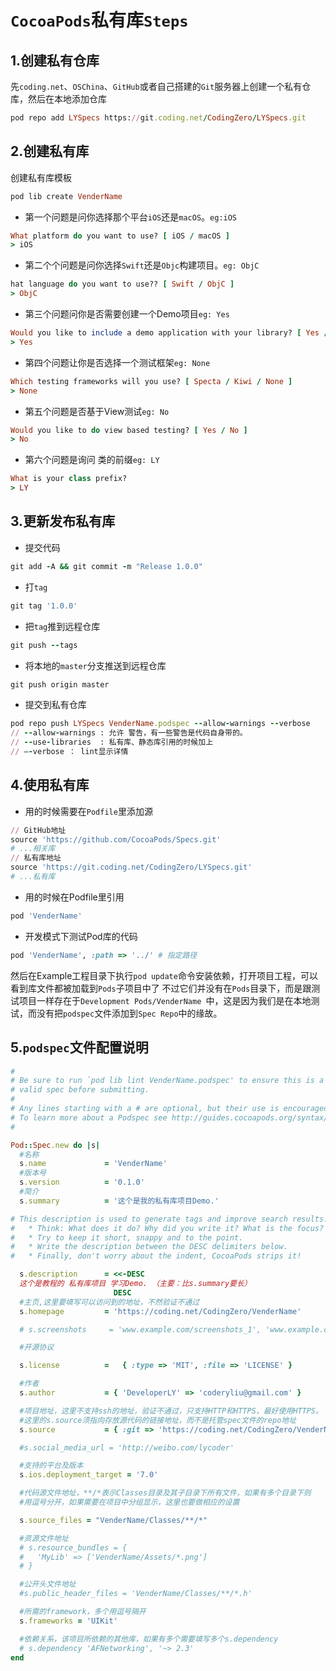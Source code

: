 # `CocoaPods`私有库`Steps` 

## 1.创建私有仓库
先`coding.net`、`OSChina`、`GitHub`或者自己搭建的`Git`服务器上创建一个私有仓库，然后在本地添加仓库

```ruby
pod repo add LYSpecs https://git.coding.net/CodingZero/LYSpecs.git
```

## 2.创建私有库
创建私有库模板

```ruby
pod lib create VenderName
```

* 第一个问题是问你选择那个平台`iOS`还是`macOS`。`eg:iOS`

 ```ruby
 What platform do you want to use? [ iOS / macOS ]
 > iOS
 ```

* 第二个个问题是问你选择`Swift`还是`Objc`构建项目。`eg: ObjC `

 ```ruby
 hat language do you want to use?? [ Swift / ObjC ]
 > ObjC
 ```
* 第三个问题问你是否需要创建一个Demo项目`eg: Yes`

 ```ruby
Would you like to include a demo application with your library? [ Yes / No ]
 > Yes
 ```
* 第四个问题让你是否选择一个测试框架`eg: None`

 ```ruby
 Which testing frameworks will you use? [ Specta / Kiwi / None ]
 > None
 ```
* 第五个问题是否基于View测试`eg: No`

 ```ruby
 Would you like to do view based testing? [ Yes / No ]
 > No
 ```
 
* 第六个问题是询问 类的前缀`eg: LY`
 
 ```ruby
 What is your class prefix?
 > LY
 ```

## 3.更新发布私有库

* 提交代码

 ```ruby
 git add -A && git commit -m "Release 1.0.0"
 ```
 
* 打`tag`
 
 ```ruby
 git tag '1.0.0'
 ```

* 把`tag`推到远程仓库

 ```ruby
 git push --tags
 ```
 
* 将本地的`master`分支推送到远程仓库

 ```ruby
 git push origin master
 ```
 
* 提交到私有仓库

 ```ruby
 pod repo push LYSpecs VenderName.podspec --allow-warnings --verbose
// --allow-warnings : 允许 警告，有一些警告是代码自身带的。
// --use-libraries  : 私有库、静态库引用的时候加上
// —-verbose ： lint显示详情
 ```
 
## 4.使用私有库
* 用的时候需要在`Podfile`里添加源

 ```ruby
 // GitHub地址
source 'https://github.com/CocoaPods/Specs.git'
# ...相关库
// 私有库地址
source 'https://git.coding.net/CodingZero/LYSpecs.git'
# ...私有库
 ```
 
* 用的时候在Podfile里引用

 ```ruby
 pod 'VenderName'
 ```
 
* 开发模式下测试Pod库的代码

 ```ruby
 pod 'VenderName', :path => '../' # 指定路径
 ```
 然后在Example工程目录下执行`pod update`命令安装依赖，打开项目工程，可以看到库文件都被加载到`Pods`子项目中了
不过它们并没有在`Pods`目录下，而是跟测试项目一样存在于`Development Pods/VenderName `中，这是因为我们是在本地测试，而没有把`podspec`文件添加到`Spec Repo`中的缘故。

## 5.`podspec`文件配置说明

```ruby
#
# Be sure to run `pod lib lint VenderName.podspec' to ensure this is a
# valid spec before submitting.
#
# Any lines starting with a # are optional, but their use is encouraged
# To learn more about a Podspec see http://guides.cocoapods.org/syntax/podspec.html
#

Pod::Spec.new do |s|
  #名称
  s.name             = 'VenderName'
  #版本号
  s.version          = '0.1.0'
  #简介
  s.summary          = '这个是我的私有库项目Demo.'

# This description is used to generate tags and improve search results.
#   * Think: What does it do? Why did you write it? What is the focus?
#   * Try to keep it short, snappy and to the point.
#   * Write the description between the DESC delimiters below.
#   * Finally, don't worry about the indent, CocoaPods strips it!

  s.description      = <<-DESC
  这个是教程的 私有库项目 学习Demo. （主要：比s.summary要长）
                       DESC
  #主页,这里要填写可以访问到的地址，不然验证不通过
  s.homepage         = 'https://coding.net/CodingZero/VenderName'

  # s.screenshots     = 'www.example.com/screenshots_1', 'www.example.com/screenshots_2'

  #开源协议

  s.license          =   { :type => 'MIT', :file => 'LICENSE' }

  #作者
  s.author           = { 'DeveloperLY' => 'coderyliu@gmail.com' }

  #项目地址，这里不支持ssh的地址，验证不通过，只支持HTTP和HTTPS，最好使用HTTPS。
  #这里的s.source须指向存放源代码的链接地址，而不是托管spec文件的repo地址
  s.source           = { :git => 'https://coding.net/CodingZero/VenderName.git', :tag => "0.1.0" }

  #s.social_media_url = 'http://weibo.com/lycoder'

  #支持的平台及版本
  s.ios.deployment_target = '7.0'

  #代码源文件地址，**/*表示Classes目录及其子目录下所有文件，如果有多个目录下则
  #用逗号分开，如果需要在项目中分组显示，这里也要做相应的设置

  s.source_files = "VenderName/Classes/**/*"

  #资源文件地址
  # s.resource_bundles = {
  #   'MyLib' => ['VenderName/Assets/*.png']
  # }

  #公开头文件地址
  #s.public_header_files = 'VenderName/Classes/**/*.h'

  #所需的framework，多个用逗号隔开
  s.frameworks = 'UIKit'

  #依赖关系，该项目所依赖的其他库，如果有多个需要填写多个s.dependency
  # s.dependency 'AFNetworking', '~> 2.3'
end
```
